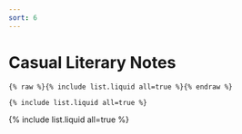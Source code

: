 ```yaml
---
sort: 6
---
```


# Casual Literary Notes

```
{% raw %}{% include list.liquid all=true %}{% endraw %}

{% include list.liquid all=true %}
```

{% include list.liquid all=true %}
